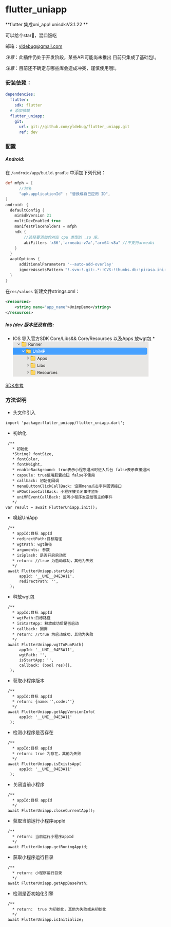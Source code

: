 
# flutter_uniapp


**flutter 集成uni_app! unisdk:V3.1.22 **

可以给个star🐴，混口饭吃

邮箱：yldebug@gmail.com

*注意*：此插件仍处于开发阶段，某些API可能尚未推出 目前只集成了基础包!。

*注意*：目前还不确定与哪些库会造成冲突，谨慎使用哦!。


### 安装依赖：
```yaml
dependencies:
  flutter:
    sdk: flutter
  # 添加依赖
  flutter_uniapp: 
    git:
      url: git://github.com/yldebug/flutter_uniapp.git
      ref: dev

```


### 配置

##### Android:
在 `/android/app/build.gradle` 中添加下列代码：

```groovy
def mfph = [
      //包名
      "apk.applicationId" : "替换成自己应用 ID",
]
android: {
  defaultConfig {
    minSdkVersion 21
    multiDexEnabled true
    manifestPlaceholders = mfph
    ndk {
        //选择要添加的对应 cpu 类型的 .so 库。
        abiFilters 'x86','armeabi-v7a',"arm64-v8a" //不支持armeabi
    }
  }
  aaptOptions {
      additionalParameters '--auto-add-overlay'
      ignoreAssetsPattern "!.svn:!.git:.*:!CVS:!thumbs.db:!picasa.ini:!*.scc:*~"
  }  
}
```
在`res/values` 新建文件strings.xml：
```xml
<resources>
    <string name="app_name">UnimpDemo</string>
</resources>
```
##### Ios (dev 版本还没有做):
* IOS 导入官方SDK Core/Libs&& Core/Resources 以及Apps 放wgt包 *
![示例](ios-config.png)

[SDK参考](https://nativesupport.dcloud.net.cn/UniMPDocs/SDKDownload/ios)


### 方法说明
* 头文件引入
```
import 'package:flutter_uniapp/flutter_uniapp.dart';
```
* 初始化

```
 /**
   * 初始化
   *String? fontSize,
   * fontColor,
   * fontWeight,
   * enableBackground: true表示小程序退出时进入后台 false表示直接退出
   * capsule: true使用胶囊按钮 false不使用
   * callback: 初始化回调
   * menuButtonClickCallBack: 设置menu点击事件回调接口
   * mPOnCloseCallBack: 小程序被关闭事件监听
   * uniMPEventCallBack: 监听小程序发送给宿主的事件
   */
var result = await FlutterUniapp.init();
```

* 唤起UniApp
```
 /**
   * appId:目标 appId
   * redirectPath:目标路径
   * wgtPath: wgt路径
   * arguments: 参数
   * isSplash: 是否开启启动页
   * return: //true 为启动成功，其他为失败
   */
 await FlutterUniapp.startApp(
      appId: '__UNI__04E3A11',
      redirectPath: '',
  );
```

* 释放wgt包
```
 /**
   * appId:目标 appId
   * wgtPath:目标路径
   * isStartApp: 释放成功后是否启动
   * callback: 回调
   * return: //true 为启动成功，其他为失败
   */
 await FlutterUniapp.wgtToRunPath(
      appId: '__UNI__04E3A11',
      wgtPath: '',
      isStartApp: '',
      callback: (bool res){},
  );
```


* 获取小程序版本
```
 /**
   * appId:目标 appId
   * return: {name:'',code:''}
   */
 await FlutterUniapp.getAppVersionInfo(
      appId: '__UNI__04E3A11'
  );
```


* 检测小程序是否存在
```
 /**
   * appId:目标 appId
   * return: true 为存在，其他为失败
   */
 await FlutterUniapp.isExistsApp(
      appId: '__UNI__04E3A11'
  );
```

* 关闭当前小程序
```
 /**
   * appId:目标 appId
   */
 await FlutterUniapp.closeCurrentApp();
```

* 获取当前运行小程序appId
```
 /**
   * return: 当前运行小程序appId
   */
 await FlutterUniapp.getRuningAppid;
```

* 获取小程序运行目录
```
 /**
   * return: 小程序运行目录
   */
 await FlutterUniapp.getAppBasePath;
```


* 检测是否初始化引擎
```
 /**
   * return:  true 为初始化，其他为失败或未初始化
   */
 await FlutterUniapp.isInitialize;
```